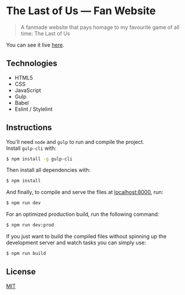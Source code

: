 # The Last of Us — Fan Website

> A fanmade website that pays homage to my favourite game of all time: The Last of Us

You can see it live [here](https://tlou-fan-website.netlify.app/).

## Technologies

- HTML5
- CSS
- JavaScript
- Gulp
- Babel
- Eslint / Stylelint

## Instructions

You'll need `node` and `gulp` to run and compile the project.  
Install `gulp-cli` with:

```bash
$ npm install -g gulp-cli
```

Then install all dependencies with:

```bash
$ npm install
```

And finally, to compile and serve the files at [localhost:8000](http://localhost:8000/), run:

```bash
$ npm run dev
```

For an optimized production build, run the following command:

```bash
$ npm run dev:prod
```

If you just want to build the compiled files without spinning up the development server and watch tasks you can simply use:

```bash
$ npm run build
```

## License

[MIT](LICENSE)
